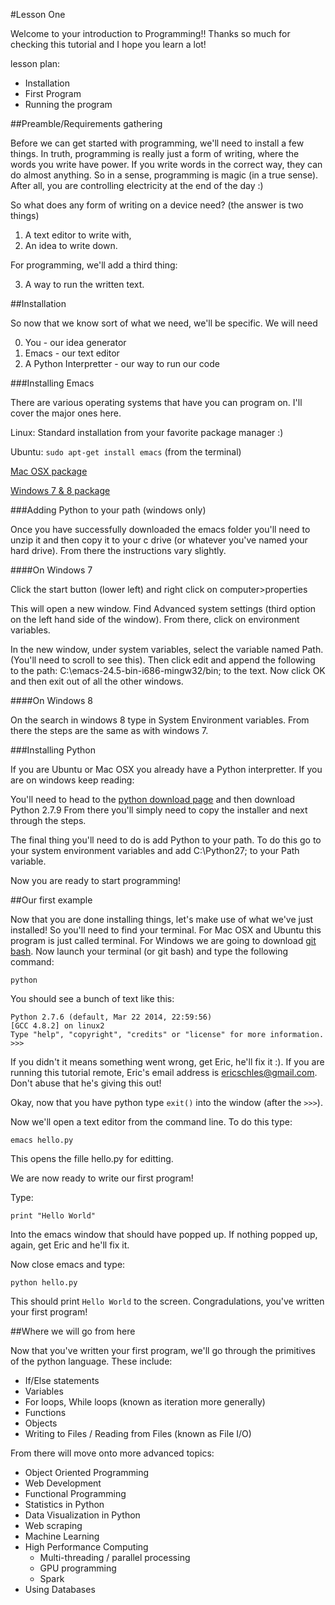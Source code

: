 #Lesson One

Welcome to your introduction to Programming!!  Thanks so much for checking this tutorial and I hope you learn a lot!

lesson plan:

* Installation
* First Program
* Running the program

##Preamble/Requirements gathering

Before we can get started with programming, we'll need to install a few things.  In truth, programming is really just a form of writing, where the words you write have power.  If you write words in the correct way, they can do almost anything.  So in a sense, programming is magic (in a true sense).  After all, you are controlling electricity at the end of the day :)

So what does any form of writing on a device need?  (the answer is two things)

1) A text editor to write with,
2) An idea to write down.

For programming, we'll add a third thing:

3) A way to run the written text.

##Installation

So now that we know sort of what we need, we'll be specific.  We will need 

0) You - our idea generator
1) Emacs - our text editor
2) A Python Interpretter - our way to run our code

###Installing Emacs

There are various operating systems that have you can program on.  I'll cover the major ones here.

Linux: Standard installation from your favorite package manager :)

Ubuntu: `sudo apt-get install emacs` (from the terminal)

[Mac OSX package](http://emacsformacosx.com/)

[Windows 7 & 8 package](https://ftp.gnu.org/gnu/emacs/windows/emacs-24.5-bin-i686-mingw32.zip)

###Adding Python to your path (windows only)

Once you have successfully downloaded the emacs folder you'll need to unzip it and then copy it to your c drive (or whatever you've named your hard drive).  From there the instructions vary slightly.

####On Windows 7

Click the start button (lower left) and right click on computer>properties

This will open a new window.  Find Advanced system settings (third option on the left hand side of the window).  From there, click on environment variables.  

In the new window, under system variables, select the variable named Path. (You'll need to scroll to see this).  Then click edit and append the following to the path: C:\emacs-24.5-bin-i686-mingw32/bin; to the text.  Now click OK and then exit out of all the other windows.

####On Windows 8

On the search in windows 8 type in System Environment variables.  From there the steps are the same as with windows 7.


###Installing Python

If you are Ubuntu or Mac OSX you already have a Python interpretter.  If you are on windows keep reading:

You'll need to head to the [python download page](https://www.python.org/downloads/) and then download Python 2.7.9  From there you'll simply need to copy the installer and next through the steps.  

The final thing you'll need to do is add Python to your path.  To do this go to your system environment variables and add C:\Python27; to your Path variable.  

Now you are ready to start programming!

##Our first example

Now that you are done installing things, let's make use of what we've just installed!  So you'll need to find your terminal.  For Mac OSX and Ubuntu this program is just called terminal.  For Windows we are going to download [git bash](https://git-scm.com/download/win).  Now launch your terminal (or git bash) and type the following command:

`python`

You should see a bunch of text like this:

```
Python 2.7.6 (default, Mar 22 2014, 22:59:56) 
[GCC 4.8.2] on linux2
Type "help", "copyright", "credits" or "license" for more information.
>>>
```

If you didn't it means something went wrong, get Eric, he'll fix it :).  If you are running this tutorial remote, Eric's email address is ericschles@gmail.com.  Don't abuse that he's giving this out!

Okay, now that you have python type `exit()` into the window (after the `>>>`).  

Now we'll open a text editor from the command line.  To do this type:

`emacs hello.py`

This opens the fille hello.py for editting.  

We are now ready to write our first program!

Type:

`print "Hello World"`

Into the emacs window that should have popped up.  If nothing popped up, again, get Eric and he'll fix it.

Now close emacs and type:

`python hello.py`

This should print `Hello World` to the screen.  Congradulations, you've written your first program!  

##Where we will go from here

Now that you've written your first program, we'll go through the primitives of the python language.  These include:

* If/Else statements
* Variables
* For loops, While loops (known as iteration more generally)
* Functions
* Objects
* Writing to Files / Reading from Files (known as File I/O)

From there will move onto more advanced topics:

* Object Oriented Programming
* Web Development
* Functional Programming
* Statistics in Python
* Data Visualization in Python
* Web scraping
* Machine Learning
* High Performance Computing
  * Multi-threading / parallel processing
  * GPU programming
  * Spark
* Using Databases







